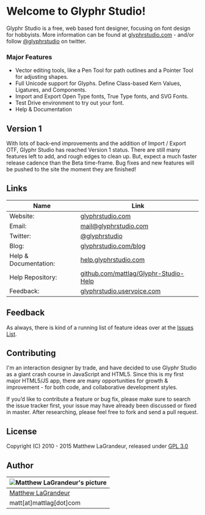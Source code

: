 # Welcome to Glyphr Studio!
Glyphr Studio is a free, web based font designer, focusing on font design for hobbyists.
More information can be found at [glyphrstudio.com](http://glyphrstudio.com) - and/or follow [@glyphrstudio](https://twitter.com/glyphrstudio) on twitter.

### Major Features
- Vector editing tools, like a Pen Tool for path outlines and a Pointer Tool for adjusting shapes.
- Full Unicode support for Glyphs.  Define Class-based Kern Values, Ligatures, and Components.
- Import and Export Open Type fonts, True Type fonts, and SVG Fonts.
- Test Drive environment to try out your font.
- Help & Documentation

## Version 1
With lots of back-end improvements and the addition of Import / Export OTF, Glyphr Studio has reached
Version 1 status.  There are still many features left to add, and rough edges to clean up.  But, expect 
a much faster release cadence than the Beta time-frame.  Bug fixes and new features will be pushed to the 
site the moment they are finished!

## Links
| Name | Link |
| ---- | ---- |
| Website: | [glyphrstudio.com](http://www.glyphrstudio.com) |
| Email: | [mail@glyphrstudio.com](mailto:mail@glyphrstudio.com) |
| Twitter: | [@glyphrstudio](https://twitter.com/glyphrstudio) |
| Blog: | [glyphrstudio.com/blog](http://www.glyphrstudio.com/blog/) |
| Help & Documentation: | [help.glyphrstudio.com](http://help.glyphrstudio.com/) |
| Help Repository: | [github.com/mattlag/Glyphr-Studio-Help](https://github.com/mattlag/Glyphr-Studio-Help/) |
| Feedback: | [glyphrstudio.uservoice.com](https://glyphrstudio.uservoice.com) |


## Feedback
As always, there is kind of a running list of feature ideas over at the [Issues List]( https://github.com/mattlag/Glyphr-Studio/issues?labels=&page=1&state=open).

## Contributing
I'm an interaction designer by trade, and have decided to use Glyphr Studio as a giant crash course in JavaScript and HTML5.  Since this is my first major HTML5/JS app, there are many opportunities for growth & improvement - for both code, and collaborative development styles.

If you’d like to contribute a feature or bug fix, please make sure to search the issue tracker first, your issue may have already been discussed or fixed in master.  After researching, please feel free to fork and send a pull request.

## License
Copyright (C) 2010 - 2015 Matthew LaGrandeur, released under [GPL 3.0](https://github.com/mattlag/Glyphr-Studio/blob/master/LICENSE-gpl-3.0.txt)

## Author
| ![Matthew LaGrandeur's picture](https://1.gravatar.com/avatar/f6f7b963adc54db7e713d7bd5f4903ec?s=70) |
|---|
| [Matthew LaGrandeur](http://mattlag.com/) |
| matt[at]mattlag[dot]com |



